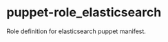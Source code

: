 puppet-role_elasticsearch
=========================

Role definition for elasticsearch puppet manifest. 
